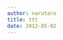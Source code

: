 ```yaml
---
author: narutaro
title: ttt
date: 2012-05-02
---
```

<script src="https://gist.github.com/narutaro/1c96b189f6c2b171ed62.js"></script>
